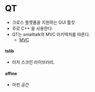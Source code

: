 # QT
- 크로스 플랫폼을 지원하는 GUI 툴킷
- 주로 C++ 을 사용한다.
- QT는 smalltalk의 MVC 아키텍처를 따른다.
  - [MVC](http://doc.qt.io/qt-4.8/model-view-programming.html)

  
#### tslib
- 터치 스크린 라이브러리.

#### affine
- 아핀 공간
